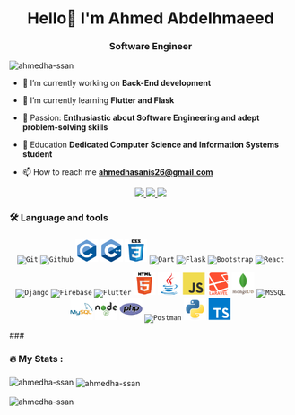 <h1 align="center">Hello👋 I'm Ahmed Abdelhmaeed</h1>


<h3 align="center">Software Engineer</h3>
<p align="left"> <img src="https://komarev.com/ghpvc/?username=ahmedha-ssan&label=Profile%20views&color=0e75b6&style=flat" alt="ahmedha-ssan" /> </p>

- 🔭 I’m currently working on **Back-End development**

- 🌱 I’m currently learning **Flutter and Flask**

- 🌱 Passion: **Enthusiastic about Software Engineering and adept problem-solving skills**

- 💬 Education **Dedicated Computer Science and Information Systems student**

- 📫 How to reach me **ahmedhasanis26@gmail.com**


<div align="center"> 
  <a href="mailto:ahmedhasanis26@gmail.com">
    <img src="https://img.shields.io/badge/Gmail-333333?style=for-the-badge&logo=gmail&logoColor=red" />
  </a>
  <a href="https://www.linkedin.com/in/ahmed-abdelhamid-8b493a269/" target="_blank">
    <img src="https://img.shields.io/badge/LinkedIn-0077B5?style=for-the-badge&logo=linkedin&logoColor=white" target="_blank" />
  </a>
  <a href="https://codeforces.com/profile/ahmeds7">
    <img src="https://img.shields.io/badge/Codeforces-445f9d?style=for-the-badge&logo=Codeforces&logoColor=white"/>
  </a>
</div>

###

<h3 align="left">🛠 Language and tools</h3>

###

<div align="center">
  <code><img height="40" title="Git" src="https://user-images.githubusercontent.com/25181517/192108372-f71d70ac-7ae6-4c0d-8395-51d8870c2ef0.png"></code>
  <code><img height="40" title="Github" src="https://user-images.githubusercontent.com/25181517/192108374-8da61ba1-99ec-41d7-80b8-fb2f7c0a4948.png"></code>
  <code><img height="40" title="C" src="https://raw.githubusercontent.com/devicons/devicon/master/icons/c/c-original.svg"></code>
  <code><img height="40" title="C++" src="https://raw.githubusercontent.com/devicons/devicon/master/icons/cplusplus/cplusplus-original.svg"></code>
  <code><img height="40" title="CSS3" src="https://raw.githubusercontent.com/devicons/devicon/master/icons/css3/css3-original-wordmark.svg"></code>
    <code><img height="40" title="Dart" src="https://user-images.githubusercontent.com/25181517/186150304-1568ffdf-4c62-4bdc-9cf1-8d8efcea7c5b.png"></code>
  <code><img height="40" title="Flask" src="https://user-images.githubusercontent.com/25181517/183423775-2276e25d-d43d-4e58-890b-edbc88e915f7.png"></code>
  <code><img height="40" title="Bootstrap" src="https://user-images.githubusercontent.com/25181517/183898054-b3d693d4-dafb-4808-a509-bab54cf5de34.png"></code>
  <code><img height="40" title="React" src="https://user-images.githubusercontent.com/25181517/183897015-94a058a6-b86e-4e42-a37f-bf92061753e5.png"></code>

  <code><img height="40" title="Django" src="https://cdn.worldvectorlogo.com/logos/django.svg"></code>
  <code><img height="40" title="Firebase" src="https://www.vectorlogo.zone/logos/firebase/firebase-icon.svg"></code>
  <code><img height="40" title="Flutter" src="https://www.vectorlogo.zone/logos/flutterio/flutterio-icon.svg"></code>
  <code><img height="40" title="HTML5" src="https://raw.githubusercontent.com/devicons/devicon/master/icons/html5/html5-original-wordmark.svg"></code>
  <code><img height="40" title="Java" src="https://raw.githubusercontent.com/devicons/devicon/master/icons/java/java-original.svg"></code>
  <code><img height="40" title="JavaScript" src="https://raw.githubusercontent.com/devicons/devicon/master/icons/javascript/javascript-original.svg"></code>
  <code><img height="40" title="Laravel" src="https://raw.githubusercontent.com/devicons/devicon/master/icons/laravel/laravel-plain-wordmark.svg"></code>
  <code><img height="40" title="MongoDB" src="https://raw.githubusercontent.com/devicons/devicon/master/icons/mongodb/mongodb-original-wordmark.svg"></code>
  <code><img height="40" title="MSSQL" src="https://www.svgrepo.com/show/303229/microsoft-sql-server-logo.svg"></code>
  <code><img height="40" title="MySQL" src="https://raw.githubusercontent.com/devicons/devicon/master/icons/mysql/mysql-original-wordmark.svg"></code>
  <code><img height="40" title="Node.js" src="https://raw.githubusercontent.com/devicons/devicon/master/icons/nodejs/nodejs-original-wordmark.svg"></code>
  <code><img height="40" title="PHP" src="https://raw.githubusercontent.com/devicons/devicon/master/icons/php/php-original.svg"></code>
  <code><img height="40" title="Postman" src="https://www.vectorlogo.zone/logos/getpostman/getpostman-icon.svg"></code>
  <code><img height="40" title="Python" src="https://raw.githubusercontent.com/devicons/devicon/master/icons/python/python-original.svg"></code>
  <code><img height="40" title="TypeScript" src="https://raw.githubusercontent.com/devicons/devicon/master/icons/typescript/typescript-original.svg"></code>
  
</div>
###

<h3 align="left">🔥   My Stats :</h3>

###

<p><img align="left" src="https://github-readme-stats.vercel.app/api/top-langs?username=ahmedha-ssan&show_icons=true&locale=en&layout=compact&theme=tokyonight" alt="ahmedha-ssan" /></p>

<p>&nbsp;<img align="center" src="https://github-readme-stats.vercel.app/api?username=ahmedha-ssan&show_icons=true&locale=en&theme=tokyonight" alt="ahmedha-ssan" /></p>

<p><img align="center" src="https://github-readme-streak-stats.herokuapp.com/?user=ahmedha-ssan&theme=tokyonight" alt="ahmedha-ssan" /></p>
